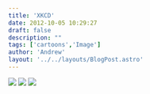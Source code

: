 ```yaml
---
title: 'XKCD'
date: 2012-10-05 10:29:27
draft: false
description: ""
tags: ['cartoons','Image']
author: 'Andrew'
layout: '../../layouts/BlogPost.astro'
---
```


![](/shared/2012/10/sky.png) ![](/shared/2012/10/traffic_lights.gif) ![](/shared/2012/10/my_sky.png)
